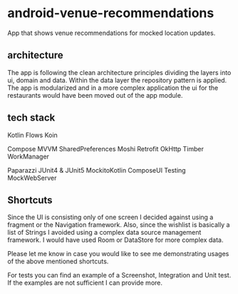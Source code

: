# android-venue-recommendations
App that shows venue recommendations for mocked location updates.

## architecture
The app is following the clean architecture principles dividing the layers into ui, domain and data.
Within the data layer the repository pattern is applied. The app is modularized and in a more complex
application the ui for the restaurants would have been moved out of the app module.

## tech stack
Kotlin
Flows
Koin

Compose
MVVM
SharedPreferences
Moshi
Retrofit
OkHttp
Timber
WorkManager

Paparazzi
JUnit4 & JUnit5
MockitoKotlin
ComposeUI Testing
MockWebServer

## Shortcuts
Since the UI is consisting only of one screen I decided against using a fragment or the Navigation framework.
Also, since the wishlist is basically a list of Strings I avoided using a complex data source management framework. 
I would have used Room or DataStore for more complex data.

Please let me know in case you would like to see me demonstrating usages of the above mentioned shortcuts.

For tests you can find an example of a Screenshot, Integration and Unit test. 
If the examples are not sufficient I can provide more.


